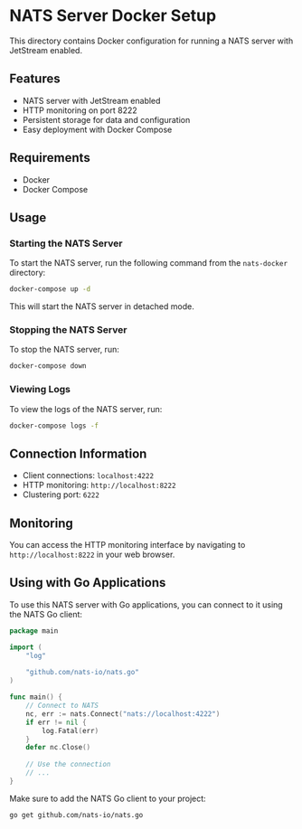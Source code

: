 # NATS Server Docker Setup

This directory contains Docker configuration for running a NATS server with JetStream enabled.

## Features

- NATS server with JetStream enabled
- HTTP monitoring on port 8222
- Persistent storage for data and configuration
- Easy deployment with Docker Compose

## Requirements

- Docker
- Docker Compose

## Usage

### Starting the NATS Server

To start the NATS server, run the following command from the `nats-docker` directory:

```bash
docker-compose up -d
```

This will start the NATS server in detached mode.

### Stopping the NATS Server

To stop the NATS server, run:

```bash
docker-compose down
```

### Viewing Logs

To view the logs of the NATS server, run:

```bash
docker-compose logs -f
```

## Connection Information

- Client connections: `localhost:4222`
- HTTP monitoring: `http://localhost:8222`
- Clustering port: `6222`

## Monitoring

You can access the HTTP monitoring interface by navigating to `http://localhost:8222` in your web browser.

## Using with Go Applications

To use this NATS server with Go applications, you can connect to it using the NATS Go client:

```go
package main

import (
    "log"
    
    "github.com/nats-io/nats.go"
)

func main() {
    // Connect to NATS
    nc, err := nats.Connect("nats://localhost:4222")
    if err != nil {
        log.Fatal(err)
    }
    defer nc.Close()
    
    // Use the connection
    // ...
}
```

Make sure to add the NATS Go client to your project:

```bash
go get github.com/nats-io/nats.go
```
